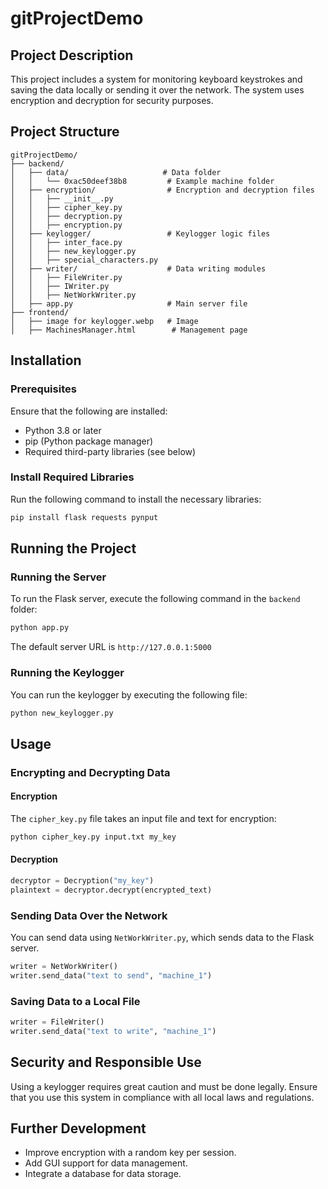 # gitProjectDemo

## Project Description

This project includes a system for monitoring keyboard keystrokes and saving the data locally or sending it over the network. The system uses encryption and decryption for security purposes.

## Project Structure

```
gitProjectDemo/
├── backend/
│   ├── data/                     # Data folder
│   │   └── 0xac50deef38b8         # Example machine folder
│   ├── encryption/                # Encryption and decryption files
│   │   ├── __init__.py
│   │   ├── cipher_key.py
│   │   ├── decryption.py
│   │   ├── encryption.py
│   ├── keylogger/                 # Keylogger logic files
│   │   ├── inter_face.py
│   │   ├── new_keylogger.py
│   │   ├── special_characters.py
│   ├── writer/                    # Data writing modules
│   │   ├── FileWriter.py
│   │   ├── IWriter.py
│   │   ├── NetWorkWriter.py
│   ├── app.py                     # Main server file
├── frontend/
│   ├── image for keylogger.webp   # Image
│   ├── MachinesManager.html        # Management page
```

## Installation

### Prerequisites

Ensure that the following are installed:
- Python 3.8 or later
- pip (Python package manager)
- Required third-party libraries (see below)

### Install Required Libraries

Run the following command to install the necessary libraries:

```bash
pip install flask requests pynput
```

## Running the Project

### Running the Server

To run the Flask server, execute the following command in the `backend` folder:

```bash
python app.py
```

The default server URL is `http://127.0.0.1:5000`

### Running the Keylogger

You can run the keylogger by executing the following file:

```bash
python new_keylogger.py
```

## Usage

### Encrypting and Decrypting Data

#### Encryption

The `cipher_key.py` file takes an input file and text for encryption:

```bash
python cipher_key.py input.txt my_key
```

#### Decryption

```python
decryptor = Decryption("my_key")
plaintext = decryptor.decrypt(encrypted_text)
```

### Sending Data Over the Network

You can send data using `NetWorkWriter.py`, which sends data to the Flask server.

```python
writer = NetWorkWriter()
writer.send_data("text to send", "machine_1")
```

### Saving Data to a Local File

```python
writer = FileWriter()
writer.send_data("text to write", "machine_1")
```

## Security and Responsible Use

Using a keylogger requires great caution and must be done legally. Ensure that you use this system in compliance with all local laws and regulations.

## Further Development

- Improve encryption with a random key per session.
- Add GUI support for data management.
- Integrate a database for data storage.
